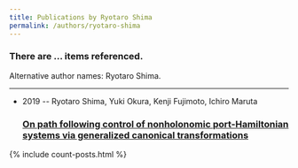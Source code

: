 ```yaml
---
title: Publications by Ryotaro Shima
permalink: /authors/ryotaro-shima
---
```


<h3 id="number-posts">There are ... items referenced.</h3>
<p id='info-authors'>Alternative author names: Ryotaro Shima.</p>
<hr />
<ul class="post-list">
<li><span class='post-meta'>2019 -- Ryotaro Shima, Yuki Okura, Kenji Fujimoto, Ichiro Maruta</span><h3><a class='post-link' href="{{ site.baseurl }}/on-path-following-control-of-nonholonomic-port-hamiltonian-systems-via-generalized-canonical-transformations">On path following control of nonholonomic port-Hamiltonian systems via generalized canonical transformations</a></h3></li>

</ul>
{% include count-posts.html %}
